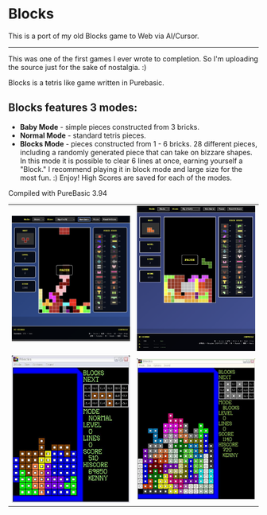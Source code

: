 Blocks
======

This is a port of my old Blocks game to Web via AI/Cursor.

----

This was one of the first games I ever wrote to completion. So I'm uploading the source just for the sake of nostalgia. :)

Blocks is a tetris like game written in Purebasic.

## Blocks features 3 modes:		
- <b>Baby Mode</b> - simple pieces constructed from 3 bricks.<br/>
- <b>Normal Mode</b> - standard tetris pieces.<br/>
- <b>Blocks Mode</b> - pieces constructed from 1 - 6 bricks. 28 different pieces, including a randomly generated piece that can take on bizzare shapes. In this mode it is possible to clear 6 lines at once, earning yourself a "Block." I recommend playing it in block mode and large size for the most fun. :) Enjoy!
High Scores are saved for each of the modes.<br/>

Compiled with PureBasic 3.94

<table>
<tr>
    <td width="50%">
        <img src="/screenshots/screenshot_new.png"/>
    </td>
    <td width="50%">
        <img src="/screenshots/screenshot_new2.png"/>
    </td>
</tr>
<tr>
    <td width="50%">
        <img src="/screenshots/screenshot.JPG"/>
    </td>
    <td width="50%">
        <img src="/screenshots/screenshot4.JPG"/>
    </td>
</tr>
</table>
